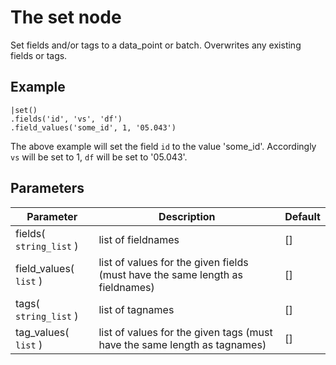 The set node
=====================

Set fields and/or tags to a data_point or batch.
Overwrites any existing fields or tags.


Example
-------

    |set()
    .fields('id', 'vs', 'df')
    .field_values('some_id', 1, '05.043')

The above example will set the field `id` to the value 'some_id'.
Accordingly `vs` will be set to 1, `df` will be set to '05.043'.


Parameters
----------

Parameter     | Description | Default 
--------------|-------------|--------- 
fields( `string_list` )| list of fieldnames | []
field_values( `list` )|list of values for the given fields (must have the same length as fieldnames)|[]
tags( `string_list` )| list of tagnames | []
tag_values( `list` )|list of values for the given tags (must have the same length as tagnames)|[]
